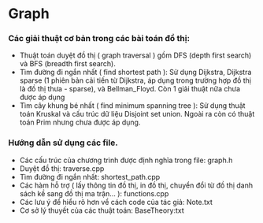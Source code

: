 # Graph 
### Các giải thuật cơ bản trong các bài toán đồ thị:
- Thuật toán duyệt đồ thị ( graph traversal ) gồm DFS (depth first search) và BFS (breadth first search).  
- Tìm đường đi ngắn nhất ( find shortest path ): Sử dụng Dijkstra, Dijkstra sparse (1 phiên bản cải tiến từ Dijkstra, áp dụng trong trường hợp đồ thị là đồ thị thưa - sparse), và Bellman_Floyd. Còn 1 giải thuật nữa chưa được áp dụng  
- Tìm cây khung bé nhất ( find minimum spanning tree ): Sử dụng thuật toán Kruskal và cấu trúc dữ liệu Disjoint set union. Ngoài ra còn có thuật toán Prim nhưng chưa được áp dụng.  


### Hướng dẫn sử dụng các file.

- Các cấu trúc của chương trình được định nghĩa trong file: graph.h  
- Duyệt đồ thị: traverse.cpp  
- Tìm đường đi ngắn nhất: shortest_path.cpp  
- Các hàm hỗ trợ ( lấy thông tin đồ thị, in đồ thị, chuyển đổi từ đồ thị danh sách kề sang đồ thị ma trận... ): functions.cpp  
- Các lưu ý để hiểu rõ hơn về cách code của tác giả: Note.txt  
- Cơ sở lý thuyết của các thuật toán: BaseTheory:txt  
